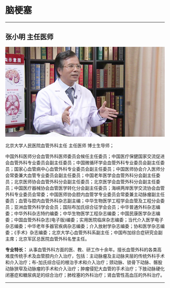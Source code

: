 # 脑梗塞

---

## 张小明 主任医师

![1679376039744](image/c06_039/1679376039744.png)

北京大学人民医院血管外科主任 主任医师 博士生导师；

中国外科医师分会血管外科医师委员会候任主任委员；中国医疗保健国家交流促进会血管外科专业委员会副主任委员；中国微循环学会血管外科专业委员会副主任委员；国家心血管病中心血管外科专业委员会副主任委员；中国医师协会介入医师分会常委兼大血管专业委员会副主任委员；中国老年医学会血管外科分会副主任委员；北京医师协会血管外科分会副主任委员；北京医学会血管外科分会副主任委员；中国医疗器械协会血管医学转化分会副主任委员；海峡两岸医学交流协会血管外科专业委员会常委；中国医师协会腔内血管学专业委员会常委兼主动脉瘤副主任委员；血管与腔内血管外科杂志副主编；中华生物医学工程学会血管及工程分会委员；亚洲血管外科学会会员；国际布加氏综合征学会会员；中华普通外科杂志编委；中华外科杂志特约编委；中华生物医学工程杂志编委；中国民康医学杂志编委；中国血管外科杂志(电子版)编委；实用医院临床杂志编委；当代介入医学电子杂志编委；中华老年多器官疾病杂志编委；介入放射学杂志编委；协和医学杂志编委；《手术》杂志编委；北京大学心血管外科系副主任；中国布加综合症研究会副主席；北京军区总医院血管外科名誉主任。


**专业特长：** 从事血管外科方面的医、教、研工作十余年。擅长血管外科的各类高难度传统手术及血管腔内介入治疗，包括：主动脉瘤及主动脉夹层的传统外科手术和介入治疗；布-加氏综合征的根治手术和介入治疗；颈动脉、锁骨下动脉、髂股动脉狭窄及动脉瘤的手术和介入治疗；肿瘤侵犯大血管的手术治疗；下肢动脉硬化闭塞症和糖尿病足的综合治疗；肺栓塞的外科治疗；肾血管性高血压的外科治疗。

---
